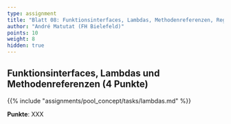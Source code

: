 ```yaml
---
type: assignment
title: "Blatt 08: Funktionsinterfaces, Lambdas, Methodenreferenzen, RegExp"
author: "André Matutat (FH Bielefeld)"
points: 10
weight: 8
hidden: true
---
```



## Funktionsinterfaces, Lambdas und Methodenreferenzen (4 Punkte)

{{% include "assignments/pool_concept/tasks/lambdas.md" %}}

**Punkte**: XXX
